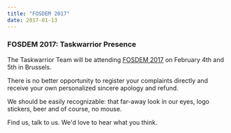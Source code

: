 ```yaml
---
title: "FOSDEM 2017"
date: 2017-01-13
---
```


### FOSDEM 2017: Taskwarrior Presence 

The Taskwarrior Team will be attending [FOSDEM 2017](https://archive.fosdem.org/2017/)
on February 4th and 5th in Brussels.

There is no better opportunity to register your complaints directly and receive your own personalized sincere apology and refund.

We should be easily recognizable: that far-away look in our eyes, logo stickers, beer and of course, no mouse.

Find us, talk to us.
We'd love to hear what you think.
